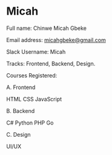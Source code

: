 # Micah
Full name: Chinwe Micah Gbeke

Email address: micahgbeke@gmail.com

Slack Username: Micah

Tracks: Frontend, Backend, Design.

Courses Registered:

A. Frontend

HTML
CSS
JavaScript

B. Backend

C#
Python
PHP
Go

C. Design

UI/UX
